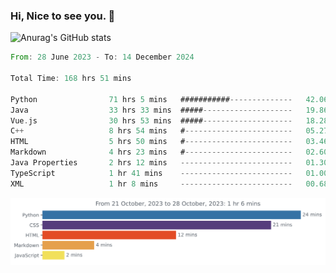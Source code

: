 ### Hi, Nice to see you. 👋

<!--
**EtherFin/EtherFin** is a ✨ _special_ ✨ repository because its `README.md` (this file) appears on your GitHub profile.

Here are some ideas to get you started:

- 🔭 I’m currently working on ...
- 🌱 I’m currently learning ...
- 👯 I’m looking to collaborate on ...
- 🤔 I’m looking for help with ...
- 💬 Ask me about ...
- 📫 How to reach me: ...
- 😄 Pronouns: ...
- ⚡ Fun fact: ...
-->


![Anurag's GitHub stats](https://github-readme-stats.vercel.app/api?username=EtherFin&bg_color=30,e96443,e97f43,e99943,e9b443,e9ce43,e9e843,d3e943,bee943,a9e943,94e943&title_color=fff&text_color=000&show_icons=true&icon_color=000)


<!--START_SECTION:waka-->

```rust
From: 28 June 2023 - To: 14 December 2024

Total Time: 168 hrs 51 mins

Python                71 hrs 5 mins   ###########--------------   42.06 %
Java                  33 hrs 33 mins  #####--------------------   19.86 %
Vue.js                30 hrs 53 mins  #####--------------------   18.28 %
C++                   8 hrs 54 mins   #------------------------   05.27 %
HTML                  5 hrs 50 mins   #------------------------   03.46 %
Markdown              4 hrs 23 mins   #------------------------   02.60 %
Java Properties       2 hrs 12 mins   -------------------------   01.30 %
TypeScript            1 hr 41 mins    -------------------------   01.00 %
XML                   1 hr 8 mins     -------------------------   00.68 %
```

<!--END_SECTION:waka-->

<img
  src="https://github.com/EtherFin/EtherFin/blob/master/images/stat.svg"
  alt="Work Dashboard"
/>

